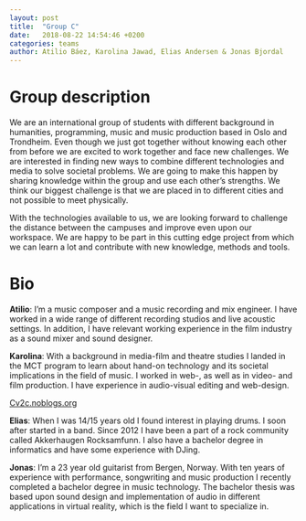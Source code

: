 ```yaml
---
layout: post
title:  "Group C"
date:   2018-08-22 14:54:46 +0200
categories: teams
author: Atilio Báez, Karolina Jawad, Elias Andersen & Jonas Bjordal
---
```

# Group description

We are an international group of students with different background in
humanities, programming, music and music production based in Oslo and
Trondheim. Even though we just got together without knowing each other
from before we are excited to work together and face new challenges. We
are interested in finding new ways to combine different technologies and
media to solve societal problems. We are going to make this happen by
sharing knowledge within the group and use each other’s strengths. We
think our biggest challenge is that we are placed in to different cities
and not possible to meet physically.

With the technologies available to us, we are looking forward to
challenge the distance between the campuses and improve even upon our
workspace. We are happy to be part in this cutting edge project from
which we can learn a lot and contribute with new knowledge, methods and
tools.

# Bio

**Atilio**: I’m a music composer and a music recording and mix engineer.
I have worked in a wide range of different recording studios and live
acoustic settings. In addition, I have relevant working experience in
the film industry as a sound mixer and sound designer.

**Karolina**: With a background in media-film and theatre studies I
landed in the MCT program to learn about hand-on technology and its
societal implications in the field of music. I worked in web-, as well
as in video- and film production.  I have experience in audio-visual
editing and web-design.

[Cv2c.noblogs.org](http://Cv2c.noblogs.org)

**Elias**: When I was 14/15 years old I found interest in playing drums. 
I soon after started in a band. Since 2012 I have been a part of a rock
community called Akkerhaugen Rocksamfunn. I also have a bachelor degree
in informatics and have some experience with DJing.

**Jonas**: I’m a 23 year old guitarist from Bergen, Norway. With ten
years of experience with performance, songwriting and music production I
recently completed a bachelor degree in music technology. The bachelor
thesis was based upon sound design and implementation of audio in
different applications in virtual reality, which is the field I want to
specialize in.
